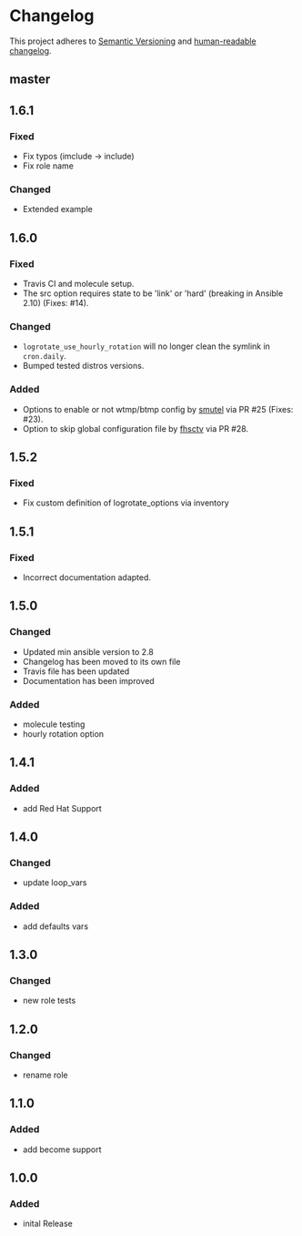 # Changelog

This project adheres to [Semantic Versioning](https://semver.org/spec/v2.0.0.html)
and [human-readable changelog](https://keepachangelog.com/en/1.0.0/).

## master

## 1.6.1

### Fixed

- Fix typos (imclude -> include)
- Fix role name

### Changed

- Extended example

## 1.6.0

### Fixed

- Travis CI and molecule setup.
- The src option requires state to be 'link' or 'hard' (breaking in Ansible
  2.10) (Fixes: #14).

### Changed

- `logrotate_use_hourly_rotation` will no longer clean the symlink in
  `cron.daily`.
- Bumped tested distros versions.

### Added

- Options to enable or not wtmp/btmp config by [smutel](https://github.com/smutel)
  via PR #25 (Fixes: #23).
- Option to skip global configuration file by [fhsctv](https://github.com/fhsctv)
  via PR #28.

## 1.5.2

### Fixed

- Fix custom definition of logrotate_options via inventory

## 1.5.1

### Fixed

- Incorrect documentation adapted.

## 1.5.0

### Changed

- Updated min ansible version to 2.8
- Changelog has been moved to its own file
- Travis file has been updated
- Documentation has been improved

### Added

- molecule testing
- hourly rotation option

## 1.4.1

### Added

- add Red Hat Support

## 1.4.0

### Changed

- update loop_vars

### Added

- add defaults vars

## 1.3.0

### Changed

- new role tests

## 1.2.0

### Changed

- rename role

## 1.1.0

### Added

- add become support

## 1.0.0

### Added

- inital Release
